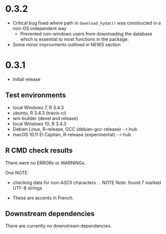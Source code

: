 # 0.3.2
* Critical bug fixed where path in `download_hydat()` was constructed in a non-OS independent way
    - Prevented non-windows users from downloading the database which is essential to most functions in the package.
* Some minor improvments outlined in NEWS section

# 0.3.1
* Initial release

## Test environments

* local Windows 7, R 3.4.3
* ubuntu, R 3.4.3 (travis-ci)
* win-builder (devel and release)
* local Windows 10, R 3.4.3 
* Debian Linux, R-release, GCC (debian-gcc-release) - r-hub
* macOS 10.11 El Capitan, R-release (experimental) - r-hub


## R CMD check results

There were no ERRORs or WARNINGs.

One NOTE:
* checking data for non-ASCII characters ... NOTE
  Note: found 7 marked UTF-8 strings
  
* These are accents in French.

## Downstream dependencies

There are currently no downstream dependencies.
